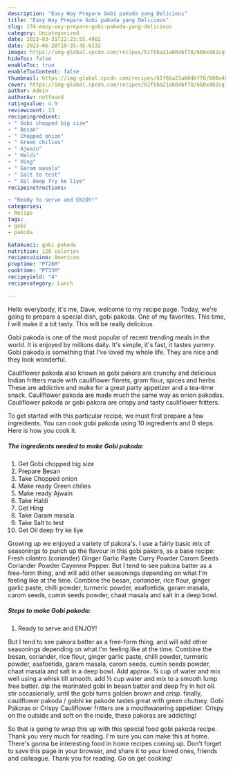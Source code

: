 ```yaml
---
description: "Easy Way Prepare Gobi pakoda yang Delicious"
title: "Easy Way Prepare Gobi pakoda yang Delicious"
slug: 174-easy-way-prepare-gobi-pakoda-yang-delicious
category: Uncategorized
date: 2023-03-31T22:23:55.490Z
date: 2023-06-20T10:35:45.633Z
image: https://img-global.cpcdn.com/recipes/61f6ba21a604bf78/680x482cq70/gobi-pakoda-recipe-main-photo.jpg
hideToc: false
enableToc: true
enableTocContent: false
thumbnail: https://img-global.cpcdn.com/recipes/61f6ba21a604bf78/680x482cq70/gobi-pakoda-recipe-main-photo.jpg
cover: https://img-global.cpcdn.com/recipes/61f6ba21a604bf78/680x482cq70/gobi-pakoda-recipe-main-photo.jpg
author: Admin
authorAv: notfound
ratingvalue: 4.9
reviewcount: 13
recipeingredient:
- " Gobi chopped big size"
- " Besan"
- " Chopped onion"
- " Green chilies"
- " Ajwain"
- " Haldi"
- " Hing"
- " Garam masala"
- " Salt to test"
- " Oil deep fry ke liye"
recipeinstructions:

- "Ready to serve and ENJOY!"
categories:
- Recipe
tags:
- gobi
- pakoda

katakunci: gobi pakoda 
nutrition: 120 calories
recipecuisine: American
preptime: "PT26M"
cooktime: "PT33M"
recipeyield: "4"
recipecategory: Lunch

---
```



Hello everybody, it's me, Dave, welcome to my recipe page. Today, we're going to prepare a special dish, gobi pakoda. One of my favorites. This time, I will make it a bit tasty. This will be really delicious.

Gobi pakoda is one of the most popular of recent trending meals in the world. It is enjoyed by millions daily. It's simple, it's fast, it tastes yummy. Gobi pakoda is something that I've loved my whole life. They are nice and they look wonderful.

Cauliflower pakoda also known as gobi pakora are crunchy and delicious Indian fritters made with cauliflower florets, gram flour, spices and herbs. These are addictive and make for a great party appetizer and a tea-time snack. Cauliflower pakoda are made much the same way as onion pakodas. Cauliflower pakoda or gobi pakora are crispy and tasty cauliflower fritters.


To get started with this particular recipe, we must first prepare a few ingredients. You can cook gobi pakoda using 10 ingredients and 0 steps. Here is how you cook it.

<!--inarticleads1-->

##### The ingredients needed to make Gobi pakoda:

1. Get  Gobi chopped big size
1. Prepare  Besan
1. Take  Chopped onion
1. Make ready  Green chilies
1. Make ready  Ajwain
1. Take  Haldi
1. Get  Hing
1. Take  Garam masala
1. Take  Salt to test
1. Get  Oil deep fry ke liye


Growing up we enjoyed a variety of pakora&#39;s. I use a fairly basic mix of seasonings to punch up the flavour in this gobi pakora, as a base recipe: Fresh cilantro (coriander) Ginger Garlic Paste Curry Powder Carom Seeds Coriander Powder Cayenne Pepper. But I tend to see pakora batter as a free-form thing, and will add other seasonings depending on what I&#39;m feeling like at the time. Combine the besan, coriander, rice flour, ginger garlic paste, chilli powder, turmeric powder, asafoetida, garam masala, carom seeds, cumin seeds powder, chaat masala and salt in a deep bowl. 

<!--inarticleads2-->

##### Steps to make Gobi pakoda:


1. Ready to serve and ENJOY!

But I tend to see pakora batter as a free-form thing, and will add other seasonings depending on what I&#39;m feeling like at the time. Combine the besan, coriander, rice flour, ginger garlic paste, chilli powder, turmeric powder, asafoetida, garam masala, carom seeds, cumin seeds powder, chaat masala and salt in a deep bowl. Add approx. ¾ cup of water and mix well using a whisk till smooth. add ½ cup water and mix to a smooth lump free batter. dip the marinated gobi in besan batter and deep fry in hot oil. stir occasionally, until the gobi turns golden brown and crisp. finally, cauliflower pakoda / gobhi ke pakode tastes great with green chutney. Gobi Pakoras or Crispy Cauliflower fritters are a mouthwatering appetizer. Crispy on the outside and soft on the inside, these pakoras are addicting! 

So that is going to wrap this up with this special food gobi pakoda recipe. Thank you very much for reading. I'm sure you can make this at home. There's gonna be interesting food in home recipes coming up. Don't forget to save this page in your browser, and share it to your loved ones, friends and colleague. Thank you for reading. Go on get cooking!
